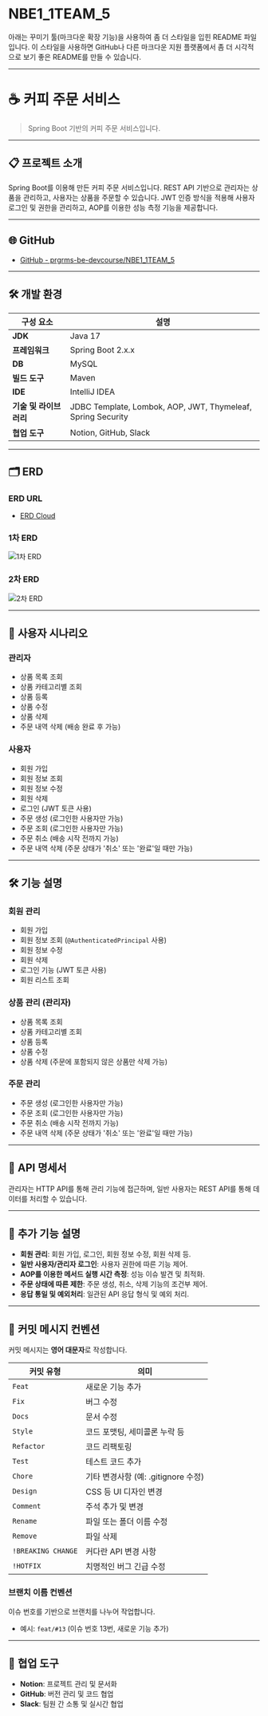 # NBE1_1TEAM_5
아래는 꾸미기 툴(마크다운 확장 기능)을 사용하여 좀 더 스타일을 입힌 README 파일입니다. 이 스타일을 사용하면 GitHub나 다른 마크다운 지원 플랫폼에서 좀 더 시각적으로 보기 좋은 README를 만들 수 있습니다.

---

# ☕️ 커피 주문 서비스

> Spring Boot 기반의 커피 주문 서비스입니다.

---

## 📋 프로젝트 소개

Spring Boot를 이용해 만든 커피 주문 서비스입니다. REST API 기반으로 관리자는 상품을 관리하고, 사용자는 상품을 주문할 수 있습니다. JWT 인증 방식을 적용해 사용자 로그인 및 권한을 관리하고, AOP를 이용한 성능 측정 기능을 제공합니다.

---

## 🌐 GitHub

- [GitHub - prgrms-be-devcourse/NBE1_1TEAM_5](https://github.com/prgrms-be-devcourse/NBE1_1TEAM_5)

---

## 🛠 개발 환경

| **구성 요소**        | **설명**                |
|--------------------|------------------------|
| **JDK**            | Java 17                |
| **프레임워크**     | Spring Boot 2.x.x      |
| **DB**             | MySQL                  |
| **빌드 도구**      | Maven                  |
| **IDE**            | IntelliJ IDEA          |
| **기술 및 라이브러리** | JDBC Template, Lombok, AOP, JWT, Thymeleaf, Spring Security |
| **협업 도구**      | Notion, GitHub, Slack  |

---

## 🗂 ERD

### **ERD URL**

- [ERD Cloud](https://www.erdcloud.com/d/qpoasoTd32zcK7NHY)

### **1차 ERD**
![1차 ERD](https://prod-files-secure.s3.us-west-2.amazonaws.com/bd96b46c-359f-495d-8a5b-33df5e09796a/9e95668c-d92d-45d7-841a-b1d22535d436/%E1%84%89%E1%85%B3%E1%84%8F%E1%85%B3%E1%84%85%E1%85%B5%E1%86%AB%E1%84%89%E1%85%A3%E1%86%BA_2024-09-06_%E1%84%8B%E1%85%A9%E1%84%8C%E1%85%A5%E1%86%AB_11.16.00.png)

### **2차 ERD**
![2차 ERD](https://prod-files-secure.s3.us-west-2.amazonaws.com/bd96b46c-359f-495d-8a5b-33df5e09796a/c1d592f3-4ef9-4ce3-8d73-01a5c747363b/Image_9-12-24_at_14.42.jpeg)

---

## 👥 사용자 시나리오

### **관리자**
- 상품 목록 조회
- 상품 카테고리별 조회
- 상품 등록
- 상품 수정
- 상품 삭제
- 주문 내역 삭제 (배송 완료 후 가능)

### **사용자**
- 회원 가입
- 회원 정보 조회
- 회원 정보 수정
- 회원 삭제
- 로그인 (JWT 토큰 사용)
- 주문 생성 (로그인한 사용자만 가능)
- 주문 조회 (로그인한 사용자만 가능)
- 주문 취소 (배송 시작 전까지 가능)
- 주문 내역 삭제 (주문 상태가 '취소' 또는 '완료'일 때만 가능)

---

## 🛠 기능 설명

### **회원 관리**
- 회원 가입
- 회원 정보 조회 (`@AuthenticatedPrincipal` 사용)
- 회원 정보 수정
- 회원 삭제
- 로그인 기능 (JWT 토큰 사용)
- 회원 리스트 조회

### **상품 관리 (관리자)**
- 상품 목록 조회
- 상품 카테고리별 조회
- 상품 등록
- 상품 수정
- 상품 삭제 (주문에 포함되지 않은 상품만 삭제 가능)

### **주문 관리**
- 주문 생성 (로그인한 사용자만 가능)
- 주문 조회 (로그인한 사용자만 가능)
- 주문 취소 (배송 시작 전까지 가능)
- 주문 내역 삭제 (주문 상태가 '취소' 또는 '완료'일 때만 가능)

---

## 🧾 API 명세서

관리자는 HTTP API를 통해 관리 기능에 접근하며, 일반 사용자는 REST API를 통해 데이터를 처리할 수 있습니다.

---

## 🚀 추가 기능 설명

- **회원 관리**: 회원 가입, 로그인, 회원 정보 수정, 회원 삭제 등.
- **일반 사용자/관리자 로그인**: 사용자 권한에 따른 기능 제어.
- **AOP를 이용한 메서드 실행 시간 측정**: 성능 이슈 발견 및 최적화.
- **주문 상태에 따른 제한**: 주문 생성, 취소, 삭제 기능의 조건부 제어.
- **응답 통일 및 예외처리**: 일관된 API 응답 형식 및 예외 처리.

---

## 📝 커밋 메시지 컨벤션

커밋 메시지는 **영어 대문자**로 작성합니다.

| 커밋 유형           | 의미                                             |
|---------------------|--------------------------------------------------|
| `Feat`              | 새로운 기능 추가                                 |
| `Fix`               | 버그 수정                                        |
| `Docs`              | 문서 수정                                        |
| `Style`             | 코드 포맷팅, 세미콜론 누락 등                    |
| `Refactor`          | 코드 리팩토링                                    |
| `Test`              | 테스트 코드 추가                                 |
| `Chore`             | 기타 변경사항 (예: .gitignore 수정)              |
| `Design`            | CSS 등 UI 디자인 변경                            |
| `Comment`           | 주석 추가 및 변경                                |
| `Rename`            | 파일 또는 폴더 이름 수정                         |
| `Remove`            | 파일 삭제                                        |
| `!BREAKING CHANGE`  | 커다란 API 변경 사항                              |
| `!HOTFIX`           | 치명적인 버그 긴급 수정                          |

### **브랜치 이름 컨벤션**
이슈 번호를 기반으로 브랜치를 나누어 작업합니다.

- 예시: `feat/#13` (이슈 번호 13번, 새로운 기능 추가)

---

## 🤝 협업 도구

- **Notion**: 프로젝트 관리 및 문서화
- **GitHub**: 버전 관리 및 코드 협업
- **Slack**: 팀원 간 소통 및 실시간 협업


